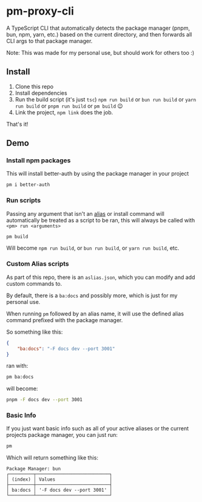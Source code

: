 # pm-proxy-cli

A TypeScript CLI that automatically detects the package manager (pnpm, bun, npm, yarn, etc.) based on the current directory, and then forwards all CLI args to that package manager.

Note: This was made for my personal use, but should work for others too :)

## Install

1. Clone this repo
2. Install dependencies
3. Run the build script (it's just `tsc`) `npm run build` or `bun run build` or `yarn run build` or `pnpm run build` or `pm build` 😉
4. Link the project, `npm link` does the job.

That's it!

## Demo

### Install npm packages

This will install better-auth by using the package manager in your project

```bash
pm i better-auth
```


### Run scripts

Passing any argument that isn't an [alias](#custom-alias-scripts) or install command will automatically be treated as a script to be ran,
this will always be called with `<pm> run <arguments>`

```bash
pm build
```

Will become `npm run build`, or `bun run build`, or `yarn run build`, etc.

### Custom Alias scripts

As part of this repo, there is an `aslias.json`, which you can modify and add custom commands to.

By default, there is a `ba:docs` and possibly more, which is just for my personal use.

When running `pm` followed by an alias name, it will use the defined alias command prefixed with the package manager.

So something like this:
```json
{
    "ba:docs": "-F docs dev --port 3001"
}
```

ran with:
```bash
pm ba:docs
```

will become:

```bash
pnpm -F docs dev --port 3001
```

### Basic Info

If you just want basic info such as all of your active aliases or the current projects package manager, you can just run:

```bash
pm
```

Which will return something like this:

```
Package Manager: bun
┌─────────┬───────────────────────────┐
│ (index) │ Values                    │
├─────────┼───────────────────────────┤
│ ba:docs │ '-F docs dev --port 3001' │
└─────────┴───────────────────────────┘
```
